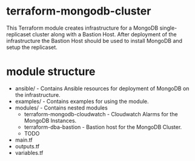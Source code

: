 # terraform-mongodb-cluster

This Terraform module creates infrastructure for a MongoDB single-replicaset cluster along with a Bastion Host. After deployment of the infrastructure the Bastion Host should be used to install MongoDB and setup the replicaset.

# module structure

* ansible/ - Contains Ansible resources for deployment of MongoDB on the infrastructure.
* examples/ - Contains examples for using the module.
* modules/ - Contains nested modules
  * terraform-mongodb-cloudwatch - Cloudwatch Alarms for the MongoDB Instances.
  * terraform-dba-bastion - Bastion host for the MongoDB Cluster.
  * TODO
* main.tf
* outputs.tf
* variables.tf
